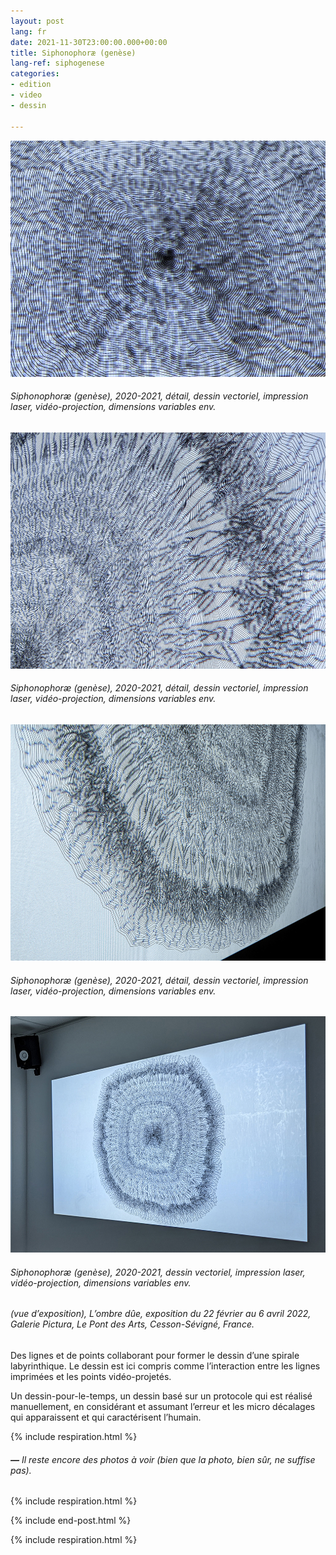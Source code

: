 ```yaml
---
layout: post
lang: fr
date: 2021-11-30T23:00:00.000+00:00
title: Siphonophoræ (genèse)
lang-ref: siphogenese
categories:
- edition
- video
- dessin

---
```

![](/imgs/siphonophorae-genese-2020-2021-2_-up.jpg)

###### _Siphonophoræ (genèse)_, 2020-2021, détail, dessin vectoriel, impression laser, vidéo-projection, dimensions variables env.

![](/imgs/siphonophorae-genese-2020-2021-12_-up.jpg)

###### _Siphonophoræ (genèse)_, 2020-2021, détail, dessin vectoriel, impression laser, vidéo-projection, dimensions variables env.

![](/imgs/siphonophorae-genese-2020-2021-6_-up.jpg)

###### _Siphonophoræ (genèse)_, 2020-2021, détail, dessin vectoriel, impression laser, vidéo-projection, dimensions variables env.

![](/imgs/siphonophorae-genese-2020-2021-19_-up.jpg)

###### _Siphonophoræ (genèse)_, 2020-2021, dessin vectoriel, impression laser, vidéo-projection, dimensions variables env.

###### (vue d’exposition), _L’ombre dûe_, exposition du 22 février au 6 avril 2022, Galerie Pictura, Le Pont des Arts, Cesson-Sévigné, France.

Des lignes et de points collaborant pour former le dessin d’une spirale labyrinthique. Le dessin est ici compris comme l’interaction entre les lignes imprimées et les points vidéo-projetés.

Un dessin-pour-le-temps, un dessin basé sur un protocole qui est réalisé  manuellement, en considérant et assumant l’erreur et les micro décalages qui apparaissent et qui caractérisent l’humain.

{% include respiration.html %}

###### **_—_** _Il reste encore des photos à voir (bien que la photo, bien sûr, ne suffise pas)._

{% include respiration.html %}

{% include end-post.html %}

{% include respiration.html %}